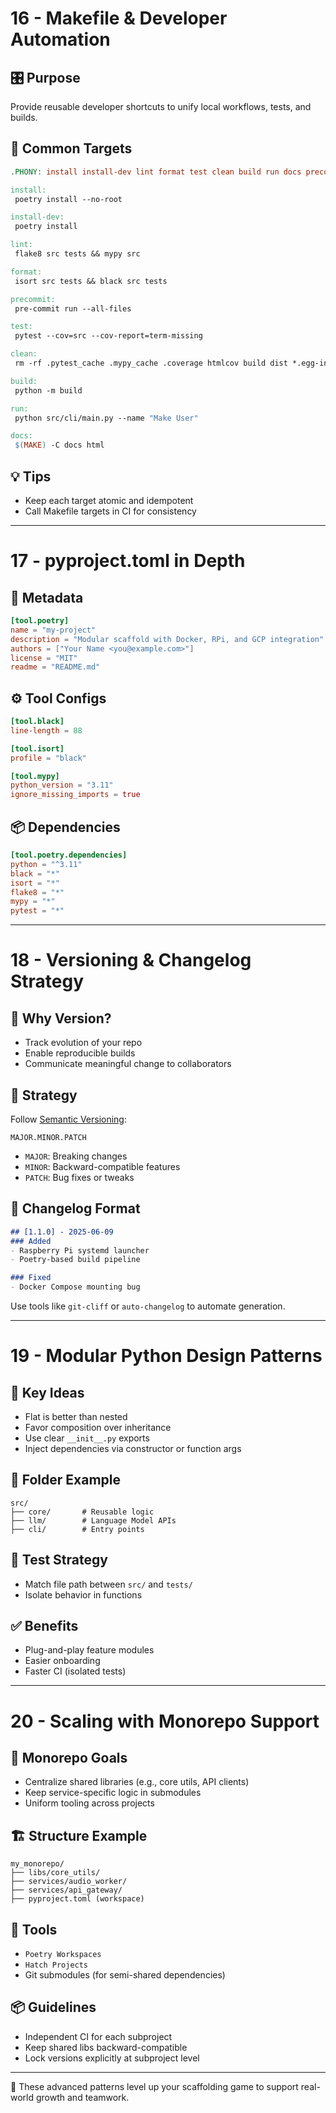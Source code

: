 # 16 - Makefile & Developer Automation

## 🎛 Purpose

Provide reusable developer shortcuts to unify local workflows, tests, and builds.

## 🧰 Common Targets

```makefile
.PHONY: install install-dev lint format test clean build run docs precommit

install:
 poetry install --no-root

install-dev:
 poetry install

lint:
 flake8 src tests && mypy src

format:
 isort src tests && black src tests

precommit:
 pre-commit run --all-files

test:
 pytest --cov=src --cov-report=term-missing

clean:
 rm -rf .pytest_cache .mypy_cache .coverage htmlcov build dist *.egg-info

build:
 python -m build

run:
 python src/cli/main.py --name "Make User"

docs:
 $(MAKE) -C docs html
```

## 💡 Tips

* Keep each target atomic and idempotent
* Call Makefile targets in CI for consistency

---

# 17 - pyproject.toml in Depth

## 🧾 Metadata

```toml
[tool.poetry]
name = "my-project"
description = "Modular scaffold with Docker, RPi, and GCP integration"
authors = ["Your Name <you@example.com>"]
license = "MIT"
readme = "README.md"
```

## ⚙️ Tool Configs

```toml
[tool.black]
line-length = 88

[tool.isort]
profile = "black"

[tool.mypy]
python_version = "3.11"
ignore_missing_imports = true
```

## 📦 Dependencies

```toml
[tool.poetry.dependencies]
python = "^3.11"
black = "*"
isort = "*"
flake8 = "*"
mypy = "*"
pytest = "*"
```

---

# 18 - Versioning & Changelog Strategy

## 🧭 Why Version?

* Track evolution of your repo
* Enable reproducible builds
* Communicate meaningful change to collaborators

## 🎯 Strategy

Follow [Semantic Versioning](https://semver.org/):

```
MAJOR.MINOR.PATCH
```

* `MAJOR`: Breaking changes
* `MINOR`: Backward-compatible features
* `PATCH`: Bug fixes or tweaks

## 📝 Changelog Format

```md
## [1.1.0] - 2025-06-09
### Added
- Raspberry Pi systemd launcher
- Poetry-based build pipeline

### Fixed
- Docker Compose mounting bug
```

Use tools like `git-cliff` or `auto-changelog` to automate generation.

---

# 19 - Modular Python Design Patterns

## 🧱 Key Ideas

* Flat is better than nested
* Favor composition over inheritance
* Use clear `__init__.py` exports
* Inject dependencies via constructor or function args

## 🔨 Folder Example

```
src/
├── core/       # Reusable logic
├── llm/        # Language Model APIs
├── cli/        # Entry points
```

## 🧪 Test Strategy

* Match file path between `src/` and `tests/`
* Isolate behavior in functions

## ✅ Benefits

* Plug-and-play feature modules
* Easier onboarding
* Faster CI (isolated tests)

---

# 20 - Scaling with Monorepo Support

## 🧬 Monorepo Goals

* Centralize shared libraries (e.g., core utils, API clients)
* Keep service-specific logic in submodules
* Uniform tooling across projects

## 🏗 Structure Example

```
my_monorepo/
├── libs/core_utils/
├── services/audio_worker/
├── services/api_gateway/
├── pyproject.toml (workspace)
```

## 🧩 Tools

* `Poetry Workspaces`
* `Hatch Projects`
* Git submodules (for semi-shared dependencies)

## 📦 Guidelines

* Independent CI for each subproject
* Keep shared libs backward-compatible
* Lock versions explicitly at subproject level

---

🎉 These advanced patterns level up your scaffolding game to support real-world growth and teamwork.
